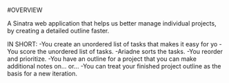#OVERVIEW

A Sinatra web application that helps us better manage individual projects, by creating a detailed outline faster.

IN SHORT:
-You create an unordered list of tasks that makes it easy for yo
-You score the unordered list of tasks.
-Ariadne sorts the tasks.
-You reorder and prioritize.
-You have an outline for a project that you can make additional notes on...
  or...
-You can treat your finished project outline as the basis for a new iteration.

 
